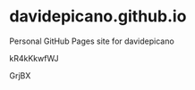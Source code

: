 # davidepicano.github.io
Personal GitHub Pages site for davidepicano


















































kR4kKkwfWJ

GrjBX
